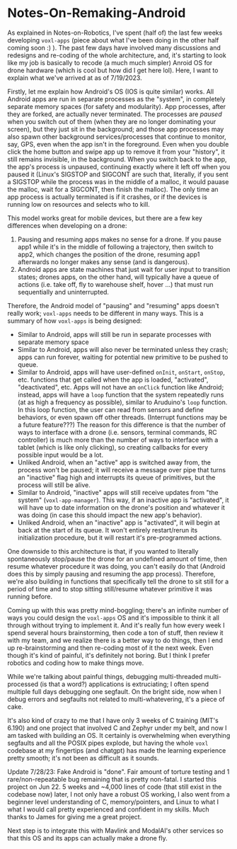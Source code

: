 # Notes-On-Remaking-Android

As explained in Notes-on-Robotics, I've spent (half of) the last few weeks developing `voxl-apps` (piece about what I've been doing in the other half coming soon :) ). The past few days have involved many discussions and redesigns and re-coding of the whole architecture, and, it's starting to look like my job is basically to recode (a much much simpler) Anroid OS for drone hardware (which is cool but how did I get here lol). Here, I want to explain what we've arrived at as of 7/19/2023.

Firstly, let me explain how Android's OS (IOS is quite similar) works. All Android apps are run in separate processes as the "system", in completely separate memory spaces (for safety and modularity). App processes, after they are forked, are actually never terminated. The processes are _paused_ when you switch out of them (when they are no longer dominating your screen), but they just sit in the background; and those app processes may also spawn other background services/processes that continue to monitor, say, GPS, even when the app isn't in the foreground. Even when you double click the home button and swipe app up to remove it from your "history", it still remains invisible, in the background. When you switch back to the app, the app's process is unpaused, continuing exactly where it left off when you paused it (Linux's SIGSTOP and SIGCONT are such that, literally, if you sent a SIGSTOP while the process was in the middle of a malloc, it would pauase the malloc, wait for a SIGCONT, then finish the malloc). The only time an app process is actually terminated is if it crashes, or if the devices is running low on resources and selects who to kill.

This model works great for mobile devices, but there are a few key differences when developing on a drone:
1. Pausing and resuming apps makes no sense for a drone. If you pause app1 while it's in the middle of following a trajectory, then switch to app2, which changes the position of the drone, resuming app1 afterwards no longer makes any sense (and is dangerous).
2. Android apps are state machines that just wait for user input to transition states; drones apps, on the other hand, will typically have a queue of actions (i.e. take off, fly to warehouse shelf, hover ...) that must run sequentially and uninterrupted.

Therefore, the Android model of "pausing" and "resuming" apps doesn't really work; `voxl-apps` needs to be different in many ways. This is a summary of how `voxl-apps` is being designed: 
- Similar to Android, apps will still be run in separate processes with separate memory space
- Similar to Android, apps will also never be terminated unless they crash; apps can run forever, waiting for potential new primitive to be pushed to queue.
- Similar to Android, apps will have user-defined `onInit`, `onStart`, `onStop`, etc. functions that get called when the app is loaded, "activated", "deactivated", etc. Apps will not have an `onClick` function like Android; instead, apps will have a `loop` function that the system repeatedly runs (at as high a frequency as possible), similar to Aruduino's `loop` function. In this loop function, the user can read from sensors and define behaviors, or even spawn off other threads. (Interrupt functions may be a future feature???) The reason for this difference is that the number of ways to interface with a drone (i.e. sensors, terminal commands, RC controller) is much more than the number of ways to interface with a tablet (which is like only clicking), so creating callbacks for every possible input would be a lot.
- Unliked Android, when an "active" app is switched away from, the process won't be paused; it will receive a message over pipe that turns an "inactive" flag high and interrupts its queue of primitives, but the process will still be alive.
- Similar to Android, "inactive" apps will still receive updates from "the system" (`voxl-app-manager`). This way, if an inactive app is "activated", it will have up to date information on the drone's position and whatever it was doing (in case this should impact the new app's behavior).
- Unliked Android, when an "inactive" app is "activated", it will begin at back at the start of its queue. It won't entirely restart/rerun its initialization procedure, but it will restart it's pre-programmed actions.

One downside to this architecture is that, if you wanted to literally spontaneously stop/pause the drone for an undefined amount of time, then resume whatever procedure it was doing, you can't easily do that (Android does this by simply pausing and resuming the app process). Therefore, we're also building in functions that specifically tell the drone to sit still for a period of time and to stop sitting still/resume whatever primitive it was running before.

Coming up with this was pretty mind-boggling; there's an infinite number of ways you could design the `voxl-apps` OS and it's impossible to think it all through without trying to implement it. And it's really fun how every week I spend several hours brainstorming, then code a ton of stuff, then review it with my team, and we realize there is a better way to do things, then I end up re-brainstorming and then re-coding most of it the next week. Even though it's kind of painful, it's definitely not boring. But I think I prefer robotics and coding how to make things move.

While we're talking about painful things, debugging multi-threaded multi-processed (is that a word?) applications is extruciating; I often spend multiple full days debugging one segfault. On the bright side, now when I debug errors and segfaults not related to multi-whatevering, it's a piece of cake.

It's also kind of crazy to me that I have only 3 weeks of C training (MIT's 6.190) and one project that involved C and Zephyr under my belt, and now I am tasked with building an OS. It certainly is overwhelming when everything segfaults and all the POSIX pipes explode, but having the whole `voxl` codebase at my fingertips (and chatgpt) has made the learning experience pretty smooth; it's not been as difficult as it sounds. 


Update 7/28/23: Fake Android is "done". Fair amount of torture testing and 1 rare/non-repeatable bug remaining that is pretty non-fatal. I started this project on Jun 22. 5 weeks and ~4,000 lines of code (that still exist in the codebase now) later, I not only have a robust OS working, I also went from a beginner level understanding of C, memory/pointers, and Linux to what I what I would call pretty experienced and confident in my skills. Much thanks to James for giving me a great project.

Next step is to integrate this with Mavlink and ModalAI's other services so that this OS and its apps can actually make a drone fly.
